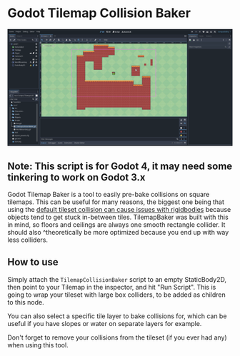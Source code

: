 # Godot Tilemap Collision Baker

![showcase](./showcase.gif)

**Note: This script is for Godot 4, it may need some tinkering to work on Godot 3.x**
---
Godot Tilemap Baker is a tool to easily pre-bake collisions on square tilemaps. This can be useful for many reasons, the biggest one being that using the [default tileset collision can cause issues with rigidbodies](https://github.com/godotengine/godot/issues/72372) because objects tend to get stuck in-between tiles. TilemapBaker was built with this in mind, so floors and ceilings are always one smooth rectangle collider. It should also ^theoretically be more optimized because you end up with way less colliders.

## How to use
Simply attach the `TilemapCollisionBaker` script to an empty StaticBody2D, then point to your Tilemap in the inspector, and hit "Run Script". This is going to wrap your tileset with large box colliders, to be added as children to this node.

You can also select a specific tile layer to bake collisions for, which can be useful if you have slopes or water on separate layers for example.

Don't forget to remove your collisions from the tileset (if you ever had any) when using this tool.

